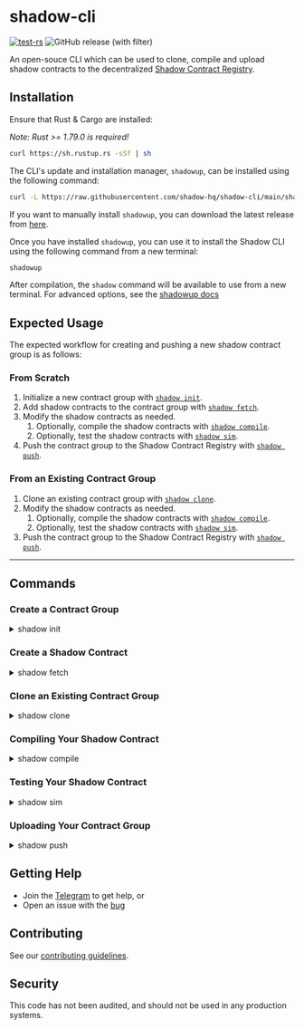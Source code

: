 # shadow-cli

[![test-rs](https://github.com/shadow-hq/shadow-cli/actions/workflows/test-rs.yml/badge.svg?branch=main)](https://github.com/shadow-hq/shadow-cli/actions/workflows/test-rs.yml)
![GitHub release (with filter)](https://img.shields.io/github/v/release/shadow-hq/shadow-cli?color=success&label=Latest%20Version)

An open-souce CLI which can be used to clone, compile and upload shadow contracts to the decentralized [Shadow Contract Registry](https://logs.xyz).

## Installation

Ensure that Rust & Cargo are installed:

_Note: Rust >= 1.79.0 is required!_

```bash
curl https://sh.rustup.rs -sSf | sh
```

The CLI's update and installation manager, `shadowup`, can be installed using the following command:

```bash
curl -L https://raw.githubusercontent.com/shadow-hq/shadow-cli/main/shadowup/install | bash
```

If you want to manually install `shadowup`, you can download the latest release from [here](./shadowup/shadowup).

Once you have installed `shadowup`, you can use it to install the Shadow CLI using the following command from a new terminal:

```bash
shadowup
```

After compilation, the `shadow` command will be available to use from a new terminal. For advanced options, see the [shadowup docs](./shadowup)

## Expected Usage

The expected workflow for creating and pushing a new shadow contract group is as follows:

### From Scratch

1. Initialize a new contract group with [`shadow init`](#create-a-contract-group).
2. Add shadow contracts to the contract group with [`shadow fetch`](#create-a-shadow-contract).
3. Modify the shadow contracts as needed.
   1. Optionally, compile the shadow contracts with [`shadow compile`](#compiling-your-shadow-contract).
   2. Optionally, test the shadow contracts with [`shadow sim`](#testing-your-shadow-contract).
4. Push the contract group to the Shadow Contract Registry with [`shadow push`](#uploading-your-contract-group).

### From an Existing Contract Group

1. Clone an existing contract group with [`shadow clone`](#clone-an-existing-contract-group).
2. Modify the shadow contracts as needed.
   1. Optionally, compile the shadow contracts with [`shadow compile`](#compiling-your-shadow-contract).
   2. Optionally, test the shadow contracts with [`shadow sim`](#testing-your-shadow-contract).
3. Push the contract group to the Shadow Contract Registry with [`shadow push`](#uploading-your-contract-group).

---

## Commands

### Create a Contract Group

<details>
<summary>shadow init</summary>
```bash
shadow init
```

This command initializes a new contract group in the current directory. The contract group will have the following structure:

```
ContractGroup_01_01_2000_01_01
├── info.json     # Contains metadata about the contract group
└── README.md     # Contains a README you can fill out with information about the contract group
```

#### Optional Flags

- `--root <path>`: The path to the directory in which to initialize the shadow contract group [default: .]
</details>

### Create a Shadow Contract

<details>
<summary>shadow fetch</summary>

```bash
shadow fetch <contract_address> --etherscan-api-key <etherscan_api_key> --rpc-url <rpc_url>
```

This command fetches a shadow contract and its original compiler settings from Etherscan or Blockscout, and saves it to the current directory.

#### Required Flags

- `<contract_address>`: The address of the shadow contract you wish to fetch
- `--etherscan-api-key <etherscan_api_key>`: Your Etherscan API key. Fetching may not work without this.
- `--rpc-url <rpc_url>`: Your RPC URL. Fetching may not work without this.

#### Optional Flags
- `--root <path>`: The path to the directory in which to save the shadow contract [default: .]
  - *If you wish to save the contract to a contract group, you must either be in the contract group's directory or specify the contract group's directory with the `--root` flag.*
- `--force`: Overwrite the shadow contract if it already exists
- `--blockscout-url`: If your chain uses Blockscout, you can specify the URL here. You do not need an Etherscan API key if you use this flag. For example, `--blockscout-url https://explorer.lyra.finance`
- `--reth`: Whether to save the compiled contract bytecode to './shadow.json' for use with shadow-reth. See [shadow-reth](https://github.com/shadow-hq/shadow-reth) for more information.
</details>

### Clone an Existing Contract Group

<details>
<summary>shadow clone</summary>

```bash
shadow clone <ipfs_cid> --etherscan-api-key <etherscan_api_key> --rpc-url <rpc_url>
```

This command clones an existing contract group from the Shadow Contract Registry and saves it to the current directory.

#### Required Flags
- `<ipfs_cid>`: The IPFS CID of the contract group you wish to clone
- `--etherscan-api-key <etherscan_api_key>`: Your Etherscan API key. Cloning may not work without this.
- `--rpc-url <rpc_url>`: Your RPC URL. Fetching may not work without this.

#### Optional Flags
- `--root <path>`: The path to the directory in which to save the shadow contract [default: .]
  - *If you wish to save the contract to a contract group, you must either be in the contract group's directory or specify the contract group's directory with the `--root` flag.*
- `--force`: Overwrite the shadow contract if it already exists
- `--blockscout-url`: If your chain uses Blockscout, you can specify the URL here. You do not need an Etherscan API key if you use this flag. For example, `--blockscout-url https://explorer.lyra.finance`
- `--reth`: Whether to save the compiled contract bytecode to './shadow.json' for use with shadow-reth. See [shadow-reth](https://github.com/shadow-hq/shadow-reth) for more information.
</details>

### Compiling Your Shadow Contract

<details>
<summary>shadow compile</summary>

```bash
shadow compile --rpc-url <rpc_url>
```

This command compiles the shadow contract in the current directory. The compiled contract will be saved in the `/out` directory, next to the foundry artifact.

_Note: The current working directory MUST contain the shadow contract you wish to compile. This is different from the other commands, which require the `--root` flag to specify the contract group directory._

#### Required Flags
- `--rpc-url <rpc_url>`: Your RPC URL. Compiling may not work without this.

#### Optional Flags
- `--root <path>`: The path to the directory containing the shadow contract [default: .]
- `--reth`: Whether to save the compiled contract bytecode to './shadow.json' for use with shadow-reth. See [shadow-reth](https://github.com/shadow-hq/shadow-reth) for more information.
</details>

### Testing Your Shadow Contract

<details>
<summary>shadow sim</summary>

```bash
shadow sim <transaction_hash> --rpc-url <rpc_url>
```

This command takes in a transaction hash and simulates the transaction using the contracts in your contract group. The simulation will output logs after the transaction has been executed.

#### Required Flags
- `<transaction_hash>`: The transaction hash of the transaction you wish to simulate
- `--rpc-url <rpc_url>`: Your RPC URL. Simulating may not work without this.

#### Optional Flags
- `--root <path>`: The path to the directory containing the shadow contract group [default: .]
</details>

### Uploading Your Contract Group

<details>
<summary>shadow push</summary>

```bash
shadow push --rpc-url <rpc_url> --pinata-api-key <pinata_api_key> --pinata-secret-api-key <pinata_secret_api_key>
```

This command uploads the contract group in the current directory to the Shadow Contract Registry. The contract group will be pinned to IPFS using Pinata. You will also be prompted to broadcast an EAS attestation on Base in order to have your group appear on https://logs.xyz.

#### Required Flags
- `--rpc-url <rpc_url>`: Your RPC URL. Pushing may not work without this.
- `--pinata-api-key <pinata_api_key>`: Your Pinata API key. Pushing may not work without this.
- `--pinata-secret-api-key <pinata_secret_api_key>`: Your Pinata secret API key. Pushing may not work without this.

#### Optional Flags
- `--root <path>`: The path to the directory containing the shadow contract group [default: .]
</details>

## Getting Help

- Join the [Telegram](https://t.me/shadow_devs) to get help, or
- Open an issue with the [bug](https://github.com/shadow-hq/shadow-reth/issues/new?assignees=&template=bug.yml)

## Contributing

See our [contributing guidelines](./CONTRIBUTING.md).

## Security

This code has not been audited, and should not be used in any production systems.
